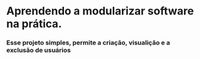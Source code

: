 # Aprendendo a modularizar software na prática.
### Esse projeto **simples**, permite a criação, visualição e a exclusão de usuários
